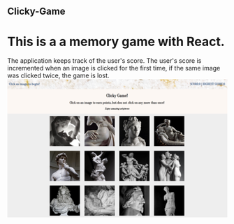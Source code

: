 ## Clicky-Game
# This is a a memory game with React. 
The application keeps track of the user's score. The user's score is incremented when an image is clicked for the first time, if the same image was clicked twice, the game is lost.
<img src="MarbleGame.png" alt="pic for readme" />
